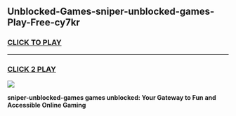 
## Unblocked-Games-sniper-unblocked-games-Play-Free-cy7kr
<h3>
<a href="https://premium76.site?title=sniper-unblocked-games&ref=18A">CLICK TO PLAY</a></h3>
<hr>

<h3>
<a href="https://premium76.site?title=sniper-unblocked-games&ref=18A">CLICK 2 PLAY</a>
  
</h3>

<a href="https://premium76.site?title=sniper-unblocked-games&ref=18A"><img src="https://clearcache.store/games.png"></a>


**sniper-unblocked-games games unblocked: Your Gateway to Fun and Accessible Online Gaming**
